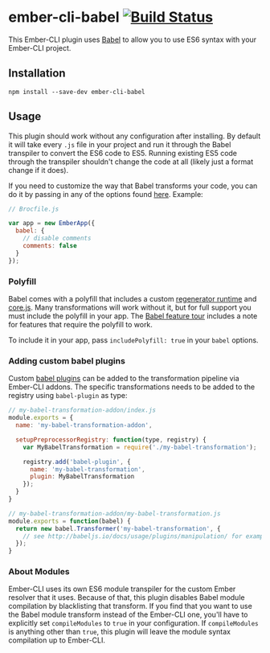 # ember-cli-babel [![Build Status](https://travis-ci.org/babel/ember-cli-babel.svg?branch=master)](https://travis-ci.org/babel/ember-cli-babel)

This Ember-CLI plugin uses [Babel](https://babeljs.io/) to allow you to use ES6 syntax with your
Ember-CLI project.

## Installation

```
npm install --save-dev ember-cli-babel
```

## Usage

This plugin should work without any configuration after installing. By default it will take every `.js` file
in your project and run it through the Babel transpiler to convert the ES6 code to ES5. Running existing ES5 code
through the transpiler shouldn't change the code at all (likely just a format change if it does).

If you need to customize the way that Babel transforms your code, you can do it by passing in any of the options
found [here](https://babeljs.io/docs/usage/options/). Example:

```js
// Brocfile.js

var app = new EmberApp({
  babel: {
    // disable comments
    comments: false
  }
});
```

### Polyfill

Babel comes with a polyfill that includes a custom [regenerator runtime](https://github.com/facebook/regenerator/blob/master/runtime.js)
and [core.js](https://github.com/zloirock/core-js). Many transformations will work without it, but for full support you
must include the polyfill in your app. The [Babel feature tour](https://babeljs.io/docs/tour/) includes a note for
features that require the polyfill to work.

To include it in your app, pass `includePolyfill: true` in your `babel` options.

### Adding custom babel plugins

Custom [babel plugins](https://babeljs.io/docs/usage/plugins/) can be added to
the transformation pipeline via Ember-CLI addons. The specific transformations
needs to be added to the registry using `babel-plugin` as type:

```js
// my-babel-transformation-addon/index.js
module.exports = {
  name: 'my-babel-transformation-addon',

  setupPreprocessorRegistry: function(type, registry) {
    var MyBabelTransformation = require('./my-babel-transformation');

    registry.add('babel-plugin', {
      name: 'my-babel-transformation',
      plugin: MyBabelTransformation
    });
  }
}

// my-babel-transformation-addon/my-babel-transformation.js
module.exports = function(babel) {
  return new babel.Transformer('my-babel-transformation', {
    // see http://babeljs.io/docs/usage/plugins/manipulation/ for examples
  });
}
```

### About Modules

Ember-CLI uses its own ES6 module transpiler for the custom Ember resolver that it uses. Because of that,
this plugin disables Babel module compilation by blacklisting that transform. If you find that you want to use
the Babel module transform instead of the Ember-CLI one, you'll have to explicitly set `compileModules` to `true`
in your configuration. If `compileModules` is anything other than `true`, this plugin will leave the module
syntax compilation up to Ember-CLI.
